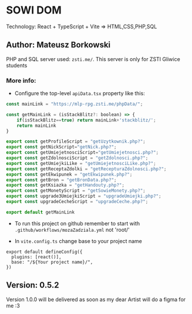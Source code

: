 # SOWI DOM
Technology: React + TypeScript + Vite => HTML,CSS,PHP,SQL

## Author: Mateusz Borkowski

PHP and SQL server used: `zsti.me/`. This server is only for ZSTI Gliwice students

### More info:

- Configure the top-level `apiData.tsx` property like this:

```js
const mainLink = "https://mlp-rpg.zsti.me/phpData/";

const getMainLink = (isStackBlitz?: boolean) => {
    if(isStackBlitz==true) return mainLink+'stackblitz/';
    return mainLink
}

export const getProfileScript = "getUzytkownik.php?";
export const getNickScript="getNick.php?";
export const getUmiejetnosciScript="getUmiejetnosci.php?";
export const getZdolnosciScript = "getZdolnosci.php?";
export const getUmiejkiLike = "getUmiejetnosciLike.php?";
export const getReceptaZdolki = "getRecepturaZdolnosci.php?";
export const getEkwipunek = "getEkwipunek.php?";
export const getBron = "getBronData.php?";
export const getKsiazka = "getHandouty.php?";
export const getMonetyScript = "getSowieMonety.php?";
export const upgrade3UmiejkiScript = "upgradeUmiejki.php?";
export const upgradeCecheScript = "upgradeCeche.php?";

export default getMainLink
```

- To run this project on github remember to start with `.github/workflows/mozaZadziala.yml` not 'root/'

- In `vite.config.ts` change base to your project name

```JS
export default defineConfig({
  plugins: [react()],
  base: "/${Your project name}/",
})

```

## Version: 0.5.2

Version 1.0.0 will be delivered as soon as my dear Artist will do a figma for me :3